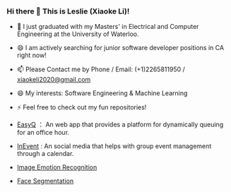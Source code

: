 ### Hi there 👋 This is Leslie (Xiaoke Li)!

- 🔭 I just graduated with my Masters' in Electrical and Computer Engineering at the University of Waterloo.
- 😄 I am actively searching for junior software developer positions in CA right now!

- 📫 Please Contact me by Phone / Email: (+1)2265811950 / xiaokeli2020@gmail.com
- 😄 My interests: Software Engineering & Machine Learning

- ⚡ Feel free to check out my fun repositories!
- [EasyQ](https://github.com/Leslie6kkk/EasyQ--final-version) ： An web app that provides a platform for dynamically queuing for an office hour.
- [InEvent](https://github.com/Leslie6kkk/InEvent) : An social media that helps with group event management through a calendar.
- [Image Emotion Recognition](https://github.com/Leslie6kkk/Image-Emotion-Recognition-based-on-KERAS-Multi-Layer-Perceptron)
- [Face Segmentation](https://github.com/Leslie6kkk/Face-Segmentation)

